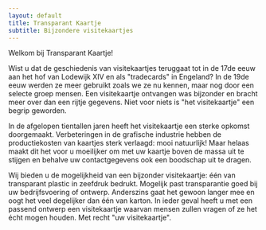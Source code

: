 ```yaml
---
layout: default
title: Transparant Kaartje
subtitle: Bijzondere visitekaartjes
---
```


Welkom bij Transparant Kaartje!

Wist u dat de geschiedenis van visitekaartjes teruggaat tot in de 17de eeuw aan het hof van Lodewijk XIV en als "tradecards" in Engeland?
In de 19de eeuw werden ze meer gebruikt zoals we ze nu kennen, maar nog door een selecte groep mensen.
Een visitekaartje ontvangen was bijzonder en bracht meer over dan een rijtje gegevens.
Niet voor niets is "het visitekaartje" een begrip geworden.

In de afgelopen tientallen jaren heeft het visitekaartje een sterke opkomst doorgemaakt.
Verbeteringen in de grafische industrie hebben de productiekosten van kaartjes sterk verlaagd: mooi natuurlijk!
Maar helaas maakt dit het voor u moeilijker om met uw kaartje boven de massa uit te stijgen en behalve uw contactgegevens ook een boodschap 
uit te dragen.

Wij bieden u de mogelijkheid van een bijzonder visitekaartje: één van transparant plastic in zeefdruk bedrukt.
Mogelijk past transparantie goed bij uw bedrijfsvoering of ontwerp.
Anderszins gaat het gewoon langer mee en oogt het veel degelijker dan één van karton.
In ieder geval heeft u met een passend ontwerp een visitekaartje waarvan mensen zullen vragen of ze het écht mogen houden.
Met recht "uw visitekaartje".
